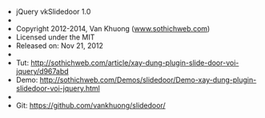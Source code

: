 
 * jQuery vkSlidedoor 1.0
 *
 * Copyright 2012-2014, Van Khuong (www.sothichweb.com)
 * Licensed under the MIT
 * Released on: Nov 21, 2012
 *
 * Tut: http://sothichweb.com/article/xay-dung-plugin-slide-door-voi-jquery/d967abd
 * Demo: http://sothichweb.com/Demos/slidedoor/Demo-xay-dung-plugin-slidedoor-voi-jquery.html
 *
 * Git: https://github.com/vankhuong/slidedoor/